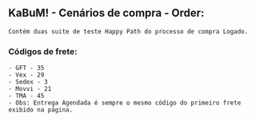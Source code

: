 
## KaBuM! - Cenários de compra - Order:

    Contém duas suite de teste Happy Path do processo de compra Logado.

### Códigos de frete:
    - GFT - 35
    - Vex - 29
    - Sedex - 3
    - Movvi - 21
    - TMA - 45
    - Obs: Entrega Agendada é sempre o mesmo código do primeiro frete exibido na página.
